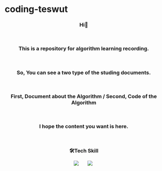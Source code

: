 # coding-teswut
<h3 align='center'>Hi👋</h3>
<br>
<h3 align='center'>This is a repository for algorithm learning recording.</h3>
<br>
<h3 align='center'>So, You can see a two type of the studing documents.</h3>
<br>
<h3 align='center'>First, Document about the Algorithm / Second, Code of the Algorithm</h3>
<br>
<h3 align='center'>I hope the content you want is here.</h3>
<br>
<h3 align='center'>🛠Tech Skill</h3>
<div>
<p align='center'>
<img src="https://img.shields.io/badge/Python-3776AB?style=plastic&logo=Spring&logoColor=white" style="height : auto; margin-left : 10px; margin-right : 10px;"/></a>&nbsp;
<img src="https://img.shields.io/badge/C++-00595C?style=plastic&logo=MySQL&logoColor=white" style="height : auto; margin-left : 10px; margin-right : 10px;"/></a>&nbsp;
</p>
</div>

